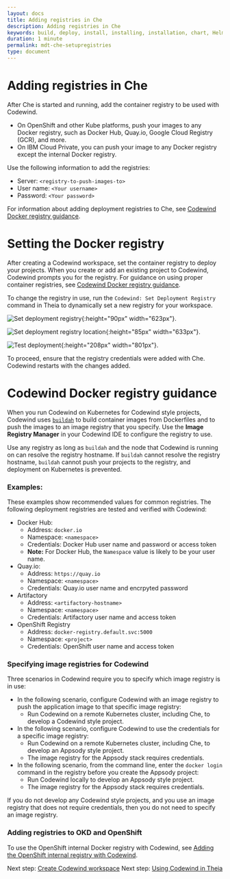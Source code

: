 ```yaml
---
layout: docs
title: Adding registries in Che
description: Adding registries in Che
keywords: build, deploy, install, installing, installation, chart, Helm, develop, cloud, public cloud, services, command line, cli, command, start, stop, update, open, delete, options, operation, devops, OpenShift, OKD
duration: 1 minute
permalink: mdt-che-setupregistries
type: document
---
```


# Adding registries in Che
After Che is started and running, add the container registry to be used with Codewind.

- On OpenShift and other Kube platforms, push your images to any Docker registry, such as Docker Hub, Quay.io, Google Cloud Registry (GCR), and more.
- On IBM Cloud Private, you can push your image to any Docker registry except the internal Docker registry.

Use the following information to add the registries:
  - Server: `<registry-to-push-images-to>`
  - User name: `<Your username>`
  - Password: `<Your password>`

For information about adding deployment registries to Che, see [Codewind Docker registry guidance](#codewind-docker-registry-guidance).

# Setting the Docker registry
After creating a Codewind workspace, set the container registry to deploy your projects. When you create or add an existing project to Codewind, Codewind prompts you for the registry. For guidance on using proper container registries, see [Codewind Docker registry guidance](#codewind-docker-registry-guidance).

To change the registry in use, run the `Codewind: Set Deployment Registry` command in Theia to dynamically set a new registry for your workspace. <br>

![Set deployment registry](dist/images/che-docs/SetDockerRegistry-1.png){:height="90px" width="623px"}. <br>

![Set deployment registry location](dist/images/che-docs/SetDockerRegistry-2.png){:height="85px" width="633px"}. <br>

![Test deployment](dist/images/che-docs/SetDockerRegistry-3.png){:height="208px" width="801px"}. <br>

To proceed, ensure that the registry credentials were added with Che. Codewind restarts with the changes added.

# Codewind Docker registry guidance
When you run Codewind on Kubernetes for Codewind style projects, Codewind uses [`buildah`](https://github.com/containers/buildah) to build container images from Dockerfiles and to push the images to an image registry that you specify. Use the **Image Registry Manager** in your Codewind IDE to configure the registry to use. 

Use any registry as long as `buildah` and the node that Codewind is running on can resolve the registry hostname. If `buildah` cannot resolve the registry hostname, `buildah` cannot push your projects to the registry, and deployment on Kubernetes is prevented.

### Examples:
These examples show recommended values for common registries. The following deployment registries are tested and verified with Codewind:
- Docker Hub:
    - Address: `docker.io`
    - Namespace: `<namespace>`
    - Credentials: Docker Hub user name and password or access token
    - **Note:** For Docker Hub, the `Namespace` value is likely to be your user name. 
- Quay.io:
    - Address: `https://quay.io`
    - Namespace: `<namespace>`
    - Credentials: Quay.io user name and encrpyted password
- Artifactory
    - Address: `<artifactory-hostname>`
    - Namespace: `<namespace>`
    - Credentials: Artifactory user name and access token
- OpenShift Registry
    - Address: `docker-registry.default.svc:5000`
    - Namespace: `<project>`
    - Credentials: OpenShift user name and access token

### Specifying image registries for Codewind 
Three scenarios in Codewind require you to specify which image registry is in use:

- In the following scenario, configure Codewind with an image registry to push the application image to that specific image registry:
    - Run Codewind on a remote Kubernetes cluster, including Che, to develop a Codewind style project.
- In the following scenario, configure Codewind to use the credentials for a specific image registry:
    - Run Codewind on a remote Kubernetes cluster, including Che, to develop an Appsody style project.
    - The image registry for the Appsody stack requires credentials.
- In the following scenario, from the command line, enter the `docker login` command in the registry before you create the Appsody project:
    - Run Codewind locally to develop an Appsody style project.
    - The image registry for the Appsody stack requires credentials. 

If you do not develop any Codewind style projects, and you use an image registry that does not require credentials, then you do not need to specify an image registry.

### Adding registries to OKD and OpenShift
To use the OpenShift internal Docker registry with Codewind, see [Adding the OpenShift internal registry with Codewind](openshiftregistry.html).

Next step: [Create Codewind workspace](mdt-che-createcodewindworkspace.html)
Next step: [Using Codewind in Theia](mdt-che-usingtheia.html)
